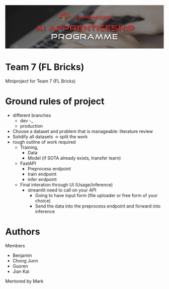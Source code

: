 <img src='./imgs/AIAP-Banner.png'>

# Team 7 (FL Bricks)
 Miniproject for Team 7 (FL Bricks)

# Ground rules of project
- different branches
    - dev
        -<feature>_<name>
    - production
- Choose a dataset and problem that is manageable: literature review
- Solidify all datasets -> split the work 
- rough outline of work required
    - Training,
        -  Data
        - Model (if SOTA already exists, transfer learn)
    - FastAPI
        - Preprocess endpoint
        - train endpoint
        - infer endpoint
    - Final interation through UI (Usage/inference) 
        - streamlit need to call on your API
            - Going to have input form (file uploader or free form of your choice)
            - Send the data into the preprocess endpoint and forward into inference   

# Authors
Members
- Benjamin
- Chong Junn
- Guoren
- Jian Kai

Mentored by Mark